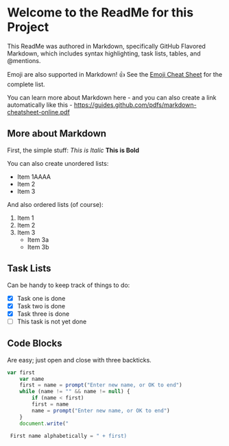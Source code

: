 # Welcome to the ReadMe for this Project

This ReadMe was authored in Markdown, specifically GitHub Flavored Markdown, which includes syntax highlighting, task lists, tables, and @mentions. 

Emoji are also supported in Markdown! :thumbsup:
See the [Emoji Cheat Sheet](http:http://emoji-cheat-sheet.com) for the complete list.

You can learn more about Markdown here - and you can also create a link automatically like this - https://guides.github.com/pdfs/markdown-cheatsheet-online.pdf 

## More about Markdown

First, the simple stuff: *This is Italic* **This is Bold**

You can also create unordered lists:

* Item 1AAAA
* Item 2
* Item 3

And also ordered lists (of course): 
 
1. Item 1
2. Item 2
3. Item 3
   * Item 3a
   * Item 3b

## Task Lists

Can be handy to keep track of things to do:

- [x] Task one is done
- [x] Task two is done
- [x] Task three is done
- [ ] This task is not yet done

## Code Blocks

Are easy; just open and close with three backticks.

```javascript
var first
    var name
    first = name = prompt("Enter new name, or OK to end")
    while (name != "" && name != null) {
    	if (name < first)
		first = name
    	name = prompt("Enter new name, or OK to end")
    }
    document.write("

 First name alphabetically = " + first)

